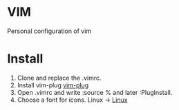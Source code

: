 # VIM
Personal configuration of vim

# Install 
1. Clone and replace the .vimrc.
2. Install vim-plug [vim-plug](https://github.com/junegunn/vim-plug)
3. Open .vimrc and write :source % and later :PlugInstall.
4. Choose a font for icons. 
    Linux -> [Linux](https://linuxconfig.org/how-to-install-and-manage-fonts-on-linuxi)
